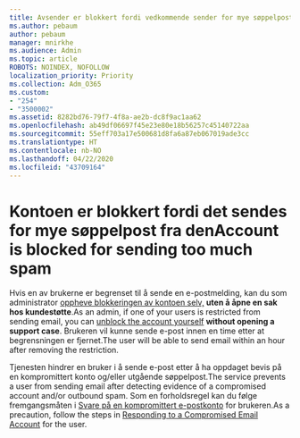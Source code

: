 ```yaml
---
title: Avsender er blokkert fordi vedkommende sender for mye søppelpost
ms.author: pebaum
author: pebaum
manager: mnirkhe
ms.audience: Admin
ms.topic: article
ROBOTS: NOINDEX, NOFOLLOW
localization_priority: Priority
ms.collection: Adm_O365
ms.custom:
- "254"
- "3500002"
ms.assetid: 8282bd76-79f7-4f8a-ae2b-dc8f9ac1aa62
ms.openlocfilehash: ab49df06697f45e23e80e18b56257c45140722aa
ms.sourcegitcommit: 55eff703a17e500681d8fa6a87eb067019ade3cc
ms.translationtype: HT
ms.contentlocale: nb-NO
ms.lasthandoff: 04/22/2020
ms.locfileid: "43709164"
---
```

# <a name="account-is-blocked-for-sending-too-much-spam"></a><span data-ttu-id="f7c86-102">Kontoen er blokkert fordi det sendes for mye søppelpost fra den</span><span class="sxs-lookup"><span data-stu-id="f7c86-102">Account is blocked for sending too much spam</span></span>

<span data-ttu-id="f7c86-103">Hvis en av brukerne er begrenset til å sende en e-postmelding, kan du som administrator [oppheve blokkeringen av kontoen selv,](https://protection.office.com/?hash=/restrictedusers) **uten å åpne en sak hos kundestøtte**.</span><span class="sxs-lookup"><span data-stu-id="f7c86-103">As an admin, if one of your users is restricted from sending email, you can [unblock the account yourself](https://protection.office.com/?hash=/restrictedusers) **without opening a support case**.</span></span> <span data-ttu-id="f7c86-104">Brukeren vil kunne sende e-post innen en time etter at begrensningen er fjernet.</span><span class="sxs-lookup"><span data-stu-id="f7c86-104">The user will be able to send email within an hour after removing the restriction.</span></span>

<span data-ttu-id="f7c86-105">Tjenesten hindrer en bruker i å sende e-post etter å ha oppdaget bevis på en kompromittert konto og/eller utgående søppelpost.</span><span class="sxs-lookup"><span data-stu-id="f7c86-105">The service prevents a user from sending email after detecting evidence of a compromised account and/or outbound spam.</span></span> <span data-ttu-id="f7c86-106">Som en forholdsregel kan du følge fremgangsmåten i [Svare på en kompromittert e-postkonto](https://docs.microsoft.com/office365/securitycompliance/responding-to-a-compromised-email-account) for brukeren.</span><span class="sxs-lookup"><span data-stu-id="f7c86-106">As a precaution, follow the steps in [Responding to a Compromised Email Account](https://docs.microsoft.com/office365/securitycompliance/responding-to-a-compromised-email-account) for the user.</span></span>
